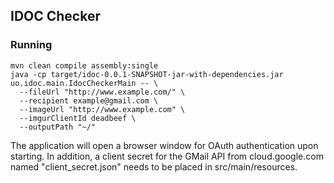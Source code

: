 ## IDOC Checker

### Running

    mvn clean compile assembly:single
    java -cp target/idoc-0.0.1-SNAPSHOT-jar-with-dependencies.jar uo.idoc.main.IdocCheckerMain -- \    
      --fileUrl "http://www.example.com/" \
      --recipient example@gmail.com \
      --imageUrl "http://www.example.com" \
      --imgurClientId deadbeef \
      --outputPath "~/"

The application will open a browser window for OAuth authentication upon
starting. In addition, a client secret for the GMail API from cloud.google.com
named "client_secret.json" needs to be placed in src/main/resources.

